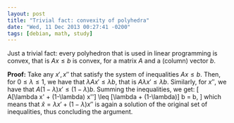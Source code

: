 ```yaml
---
layout: post
title: "Trivial fact: convexity of polyhedra"
date: "Wed, 11 Dec 2013 00:27:41 -0200"
tags: [debian, math, study]
---
```


Just a trivial fact: every polyhedron that is used in linear programming is
convex, that is $Ax \leq b$ is convex, for a matrix $A$ and a (column)
vector $b$.

**Proof:** Take any $x', x''$ that satisfy the system of inequalities $Ax \leq b$.
Then, for $0 \leq \lambda \leq 1$, we have that $\lambda Ax' \leq \lambda b$,
that is $A \lambda x' \leq \lambda b$.  Similarly, for $x''$, we have
that $A (1-\lambda) x' \leq (1-\lambda) b$. Summing the inequalities, we
get:
\[
 A[\lambda x' + (1-\lambda) x''] \leq [\lambda + (1-\lambda)] b = b,
\]
which means that $\hat{x} = \lambda x' + (1-\lambda) x''$ is again a
solution of the original set of inequalities, thus concluding the argument.

